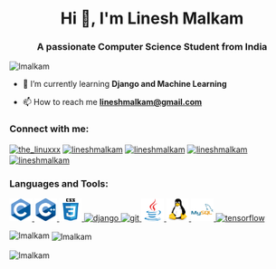 <h1 align="center">Hi 👋, I'm Linesh Malkam</h1>
<h3 align="center">A passionate Computer Science Student from India</h3>

<p align="left"> <img src="https://komarev.com/ghpvc/?username=lmalkam&label=Profile%20views&color=0e75b6&style=flat" alt="lmalkam" /> </p>

- 🌱 I’m currently learning **Django and Machine Learning**

- 📫 How to reach me **lineshmalkam@gmail.com**

<h3 align="left">Connect with me:</h3>
<p align="left">
<a href="https://twitter.com/the_linuxxx" target="blank"><img align="center" src="https://raw.githubusercontent.com/rahuldkjain/github-profile-readme-generator/master/src/images/icons/Social/twitter.svg" alt="the_linuxxx" height="30" width="40" /></a>
<a href="https://kaggle.com/lineshmalkam" target="blank"><img align="center" src="https://raw.githubusercontent.com/rahuldkjain/github-profile-readme-generator/master/src/images/icons/Social/kaggle.svg" alt="lineshmalkam" height="30" width="40" /></a>
<a href="https://www.codechef.com/users/lineshmalkam" target="blank"><img align="center" src="https://cdn.jsdelivr.net/npm/simple-icons@3.1.0/icons/codechef.svg" alt="lineshmalkam" height="30" width="40" /></a>
<a href="https://codeforces.com/profile/lineshmalkam" target="blank"><img align="center" src="https://raw.githubusercontent.com/rahuldkjain/github-profile-readme-generator/master/src/images/icons/Social/codeforces.svg" alt="lineshmalkam" height="30" width="40" /></a>
<a href="https://www.leetcode.com/lineshmalkam" target="blank"><img align="center" src="https://raw.githubusercontent.com/rahuldkjain/github-profile-readme-generator/master/src/images/icons/Social/leet-code.svg" alt="lineshmalkam" height="30" width="40" /></a>
</p>

<h3 align="left">Languages and Tools:</h3>
<p align="left"> <a href="https://www.cprogramming.com/" target="_blank" rel="noreferrer"> <img src="https://raw.githubusercontent.com/devicons/devicon/master/icons/c/c-original.svg" alt="c" width="40" height="40"/> </a> <a href="https://www.w3schools.com/cpp/" target="_blank" rel="noreferrer"> <img src="https://raw.githubusercontent.com/devicons/devicon/master/icons/cplusplus/cplusplus-original.svg" alt="cplusplus" width="40" height="40"/> </a> <a href="https://www.w3schools.com/css/" target="_blank" rel="noreferrer"> <img src="https://raw.githubusercontent.com/devicons/devicon/master/icons/css3/css3-original-wordmark.svg" alt="css3" width="40" height="40"/> </a> <a href="https://www.djangoproject.com/" target="_blank" rel="noreferrer"> <img src="https://cdn.worldvectorlogo.com/logos/django.svg" alt="django" width="40" height="40"/> </a> <a href="https://git-scm.com/" target="_blank" rel="noreferrer"> <img src="https://www.vectorlogo.zone/logos/git-scm/git-scm-icon.svg" alt="git" width="40" height="40"/> </a> <a href="https://www.java.com" target="_blank" rel="noreferrer"> <img src="https://raw.githubusercontent.com/devicons/devicon/master/icons/java/java-original.svg" alt="java" width="40" height="40"/> </a> <a href="https://www.linux.org/" target="_blank" rel="noreferrer"> <img src="https://raw.githubusercontent.com/devicons/devicon/master/icons/linux/linux-original.svg" alt="linux" width="40" height="40"/> </a> <a href="https://www.mysql.com/" target="_blank" rel="noreferrer"> <img src="https://raw.githubusercontent.com/devicons/devicon/master/icons/mysql/mysql-original-wordmark.svg" alt="mysql" width="40" height="40"/> </a> <a href="https://www.tensorflow.org" target="_blank" rel="noreferrer"> <img src="https://www.vectorlogo.zone/logos/tensorflow/tensorflow-icon.svg" alt="tensorflow" width="40" height="40"/> </a> </p>

<p><img align="left" src="https://github-readme-stats.vercel.app/api/top-langs?username=lmalkam&show_icons=true&locale=en&layout=compact" alt="lmalkam" /></p>

<p>&nbsp;<img align="center" src="https://github-readme-stats.vercel.app/api?username=lmalkam&show_icons=true&locale=en" alt="lmalkam" /></p>

<p><img align="center" src="https://github-readme-streak-stats.herokuapp.com/?user=lmalkam&" alt="lmalkam" /></p>
